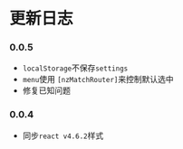 # 更新日志

### 0.0.5

- `localStorage`不保存`settings`
- `menu`使用 `[nzMatchRouter]`来控制默认选中
- 修复已知问题

### 0.0.4

- 同步`react v4.6.2`样式
